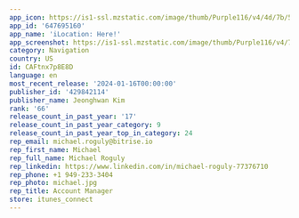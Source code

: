 ```yaml
---
app_icon: https://is1-ssl.mzstatic.com/image/thumb/Purple116/v4/4d/7b/5d/4d7b5da3-183c-bf33-c332-20894321fc4a/AppIcon-0-0-1x_U007emarketing-0-7-0-85-220.png/1024x1024bb.png
app_id: '647695160'
app_name: 'iLocation: Here!'
app_screenshot: https://is1-ssl.mzstatic.com/image/thumb/Purple116/v4/78/92/49/7892494a-767e-3ed9-72cc-af0353d940a8/71ea7040-30a6-4095-8803-a72257fd7c0b_us-65-01.png/1242x2688bb.png
category: Navigation
country: US
id: CAFtnx7p8E8D
language: en
most_recent_release: '2024-01-16T00:00:00'
publisher_id: '429842114'
publisher_name: Jeonghwan Kim
rank: '66'
release_count_in_past_year: '17'
release_count_in_past_year_category: 9
release_count_in_past_year_top_in_category: 24
rep_email: michael.roguly@bitrise.io
rep_first_name: Michael
rep_full_name: Michael Roguly
rep_linkedin: https://www.linkedin.com/in/michael-roguly-77376710
rep_phone: +1 949-233-3404
rep_photo: michael.jpg
rep_title: Account Manager
store: itunes_connect
---
```

